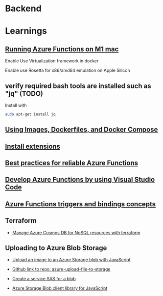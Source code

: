 # Backend



# Learnings
## [Running Azure Functions on M1 mac](https://jimbobbennett.dev/blogs/azure-functions-python-m1/)
Enable Use Virtualization framework in docker

Enable use Rosetta for x86/amd64 emulation on Apple Silicon

## verify required bash tools are installed such as "jq" (TODO)
Install with 
```bash
sudo apt-get install jq
```


## [Using Images, Dockerfiles, and Docker Compose](https://containers.dev/guide/dockerfile)

## [Install extensions](https://learn.microsoft.com/en-us/azure/azure-functions/functions-run-local?tabs=linux%2Cportal%2Cv2%2Cbash&pivots=programming-language-csharp#install-extensions)

## [Best practices for reliable Azure Functions](https://learn.microsoft.com/en-us/azure/azure-functions/functions-best-practices?tabs=csharp)

## [Develop Azure Functions by using Visual Studio Code](https://learn.microsoft.com/en-us/azure/azure-functions/functions-develop-vs-code?tabs=csharp)

## [Azure Functions triggers and bindings concepts](https://learn.microsoft.com/en-us/azure/azure-functions/functions-triggers-bindings?tabs=csharp#supported-bindings)

## Terraform
- [Manage Azure Cosmos DB for NoSQL resources with terraform](https://learn.microsoft.com/en-us/azure/cosmos-db/nosql/manage-with-terraform)

## Uploading to Azure Blob Storage
- [Upload an image to an Azure Storage blob with JavaScript](https://learn.microsoft.com/en-us/azure/developer/javascript/tutorial/browser-file-upload-azure-storage-blob?tabs=github-codespaces)

- [Github link to repo: azure-upload-file-to-storage](https://github.com/vitaovich/azure-typescript-e2e-apps/tree/main/azure-upload-file-to-storage)

- [Create a service SAS for a blob](https://learn.microsoft.com/en-us/azure/storage/blobs/sas-service-create-dotnet#create-a-service-sas-for-a-blob)

- [Azure Storage Blob client library for JavaScript](https://github.com/Azure/azure-sdk-for-js/tree/main/sdk/storage/storage-blob#with-sas-token)